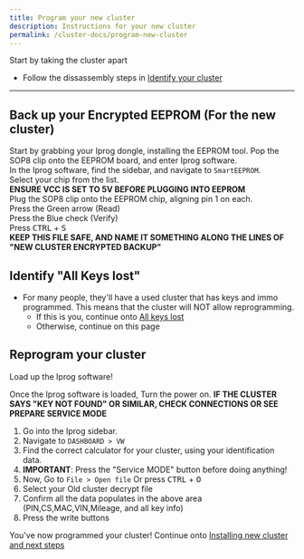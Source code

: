 ```yaml
---
title: Program your new cluster
description: Instructions for your new cluster
permalink: /cluster-docs/program-new-cluster
---
```


Start by taking the cluster apart 
* Follow the dissassembly steps in [Identify your cluster](/cluster-docs/identify-cluster)

---

## Back up your Encrypted EEPROM (For the new cluster)

Start by grabbing your Iprog dongle, installing the EEPROM tool. Pop the SOP8 clip onto the EEPROM board, and enter Iprog software. \
In the Iprog software, find the sidebar, and navigate to `SmartEEPROM`. \
Select your chip from the list. \
__ENSURE VCC IS SET TO 5V BEFORE PLUGGING INTO EEPROM__ \
Plug the SOP8 clip onto the EEPROM chip, aligning pin 1 on each. \
Press the Green arrow (Read) \
Press the Blue check (Verify) \
Press <kbd>CTRL</kbd> + <kbd>S</kbd> \
__KEEP THIS FILE SAFE, AND NAME IT SOMETHING ALONG THE LINES OF "NEW CLUSTER ENCRYPTED BACKUP"__

## Identify "All Keys lost"
* For many people, they'll have a used cluster that has keys and immo programmed. This means that the cluster will NOT allow reprogramming. 
    * If this is you, continue onto [All keys lost](/cluster-docs/service-mode-all-keys-lost/)
    * Otherwise, continue on this page

## Reprogram your cluster

Load up the Iprog software!

Once the Iprog software is loaded, Turn the power on.
__IF THE CLUSTER SAYS "KEY NOT FOUND" OR SIMILAR, CHECK CONNECTIONS OR SEE PREPARE SERVICE MODE__
1. Go into the Iprog sidebar.
2. Navigate to `DASHBOARD > VW`
3. Find the correct calculator for your cluster, using your identification data.
4. __IMPORTANT__: Press the "Service MODE" button before doing anything!
5. Now, Go to `File > Open file` Or press <kbd>CTRL</kbd> + <kbd>O</kbd>
6. Select your Old cluster decrypt file
7. Confirm all the data populates in the above area (PIN,CS,MAC,VIN,Mileage, and all key info)
8. Press the write buttons

You've now programmed your cluster! Continue onto [Installing new cluster and next steps]()

